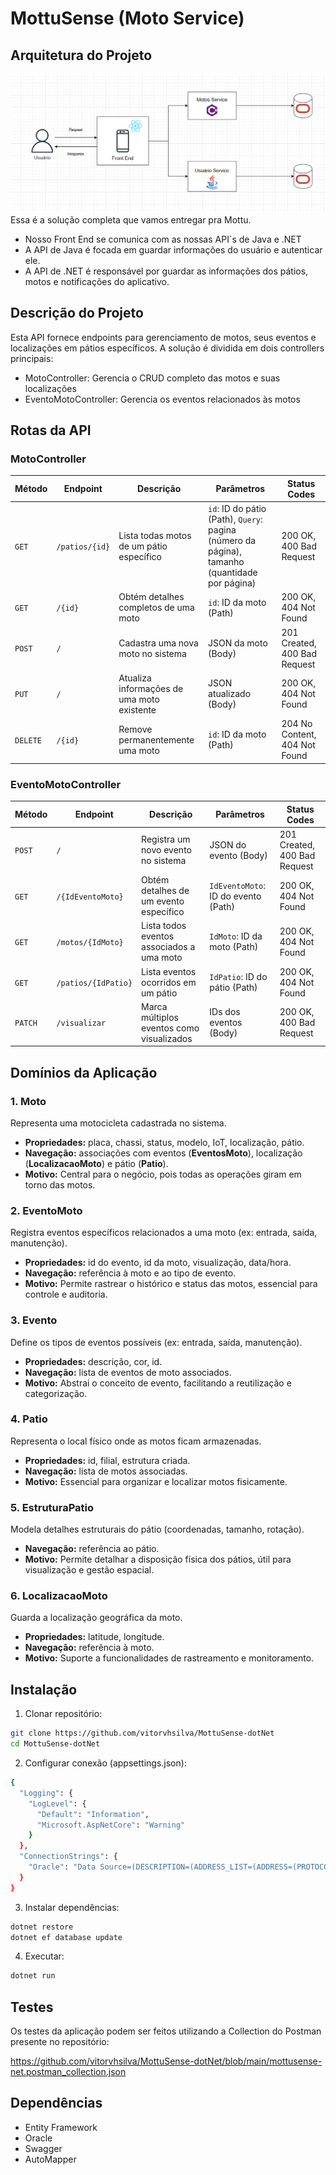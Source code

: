 # MottuSense (Moto Service)

## Arquitetura do Projeto
<img src="https://github.com/vitorvhsilva/MottuSense-dotNet/blob/main/assets/arquitetura_mottusense.png">
Essa é a solução completa que vamos entregar pra Mottu.

- Nosso Front End se comunica com as nossas API`s de Java e .NET
- A API de Java é focada em guardar informações do usuário e autenticar ele.
- A API de .NET é responsável por guardar as informações dos pátios, motos e notificações do aplicativo. 


## Descrição do Projeto
Esta API fornece endpoints para gerenciamento de motos, seus eventos e localizações em pátios específicos. A solução é dividida em dois controllers principais:
- MotoController: Gerencia o CRUD completo das motos e suas localizações
- EventoMotoController: Gerencia os eventos relacionados às motos

## Rotas da API

### MotoController

| Método | Endpoint               | Descrição                                  | Parâmetros                           | Status Codes                        |
|--------|------------------------|-------------------------------------------|--------------------------------------|-------------------------------------|
| `GET`  | `/patios/{id}`         | Lista todas motos de um pátio específico  | `id`: ID do pátio (Path), `Query`: pagina (número da página), tamanho (quantidade por página)            | 200 OK, 400 Bad Request             |
| `GET`  | `/{id}`                | Obtém detalhes completos de uma moto      | `id`: ID da moto (Path)             | 200 OK, 404 Not Found               |
| `POST` | `/`                    | Cadastra uma nova moto no sistema         | JSON da moto (Body)                 | 201 Created, 400 Bad Request        |
| `PUT`  | `/`                    | Atualiza informações de uma moto existente| JSON atualizado (Body)              | 200 OK, 404 Not Found               |
| `DELETE`| `/{id}`               | Remove permanentemente uma moto           | `id`: ID da moto (Path)             | 204 No Content, 404 Not Found       |

### EventoMotoController 

| Método | Endpoint               | Descrição                                  | Parâmetros                           | Status Codes                        |
|--------|------------------------|-------------------------------------------|--------------------------------------|-------------------------------------|
| `POST` | `/`                    | Registra um novo evento no sistema        | JSON do evento (Body)               | 201 Created, 400 Bad Request        |
| `GET`  | `/{IdEventoMoto}`      | Obtém detalhes de um evento específico    | `IdEventoMoto`: ID do evento (Path) | 200 OK, 404 Not Found               |
| `GET`  | `/motos/{IdMoto}`      | Lista todos eventos associados a uma moto | `IdMoto`: ID da moto (Path)         | 200 OK, 404 Not Found               |
| `GET`  | `/patios/{IdPatio}`    | Lista eventos ocorridos em um pátio       | `IdPatio`: ID do pátio (Path)       | 200 OK, 404 Not Found               |
| `PATCH`| `/visualizar`          | Marca múltiplos eventos como visualizados | IDs dos eventos (Body)              | 200 OK, 400 Bad Request             |

## Domínios da Aplicação

### 1. Moto
Representa uma motocicleta cadastrada no sistema.  

- **Propriedades:** placa, chassi, status, modelo, IoT, localização, pátio.  
- **Navegação:** associações com eventos (**EventosMoto**), localização (**LocalizacaoMoto**) e pátio (**Patio**).  
- **Motivo:** Central para o negócio, pois todas as operações giram em torno das motos.  

### 2. EventoMoto
Registra eventos específicos relacionados a uma moto (ex: entrada, saída, manutenção).  

- **Propriedades:** id do evento, id da moto, visualização, data/hora.  
- **Navegação:** referência à moto e ao tipo de evento.  
- **Motivo:** Permite rastrear o histórico e status das motos, essencial para controle e auditoria.  

### 3. Evento
Define os tipos de eventos possíveis (ex: entrada, saída, manutenção).  

- **Propriedades:** descrição, cor, id.  
- **Navegação:** lista de eventos de moto associados.  
- **Motivo:** Abstrai o conceito de evento, facilitando a reutilização e categorização.  

### 4. Patio
Representa o local físico onde as motos ficam armazenadas.  

- **Propriedades:** id, filial, estrutura criada.  
- **Navegação:** lista de motos associadas.  
- **Motivo:** Essencial para organizar e localizar motos fisicamente.  

### 5. EstruturaPatio
Modela detalhes estruturais do pátio (coordenadas, tamanho, rotação).  

- **Navegação:** referência ao pátio.  
- **Motivo:** Permite detalhar a disposição física dos pátios, útil para visualização e gestão espacial.  

### 6. LocalizacaoMoto
Guarda a localização geográfica da moto.  

- **Propriedades:** latitude, longitude.  
- **Navegação:** referência à moto.  
- **Motivo:** Suporte a funcionalidades de rastreamento e monitoramento.


## Instalação

1. Clonar repositório:
```bash
git clone https://github.com/vitorvhsilva/MottuSense-dotNet
cd MottuSense-dotNet
```

2. Configurar conexão (appsettings.json):
```bash
{
  "Logging": {
    "LogLevel": {
      "Default": "Information",
      "Microsoft.AspNetCore": "Warning"
    }
  },
  "ConnectionStrings": {
    "Oracle": "Data Source=(DESCRIPTION=(ADDRESS_LIST=(ADDRESS=(PROTOCOL=TCP)(HOST=)(PORT=))) (CONNECT_DATA=(SERVER=DEDICATED)(SID=ORCL)));User Id=;Password=;"
  }
}
```
3. Instalar dependências:
```bash
dotnet restore
dotnet ef database update
```
4. Executar:
```bash
dotnet run
```

## Testes
Os testes da aplicação podem ser feitos utilizando a Collection do Postman presente no repositório:

https://github.com/vitorvhsilva/MottuSense-dotNet/blob/main/mottusense-net.postman_collection.json

## Dependências
- Entity Framework
- Oracle
- Swagger
- AutoMapper
